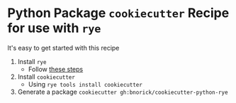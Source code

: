 # Python Package `cookiecutter` Recipe for use with `rye`

It's easy to get started with this recipe
1. Install `rye`
    - Follow [these steps](https://github.com/astral-sh/rye?tab=readme-ov-file#installation)
2. Install `cookiecutter`
    - Using `rye tools install cookiecutter`
3. Generate a package
    `cookiecutter gh:bnorick/cookiecutter-python-rye`
